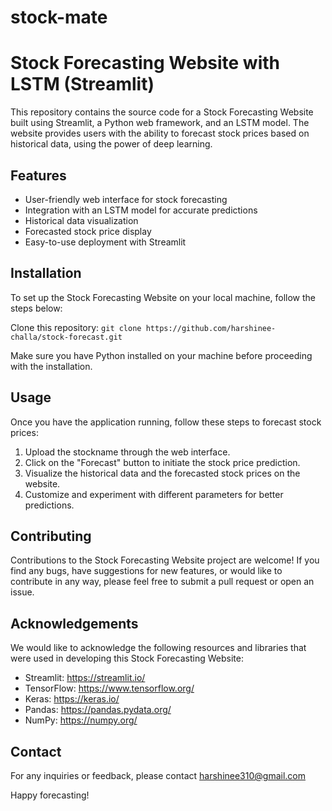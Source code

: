 # stock-mate
# Stock Forecasting Website with LSTM (Streamlit)

This repository contains the source code for a Stock Forecasting Website built using Streamlit, a Python web framework, and an LSTM model.
The website provides users with the ability to forecast stock prices based on historical data, using the power of deep learning.

## Features

- User-friendly web interface for stock forecasting
- Integration with an LSTM model for accurate predictions
- Historical data visualization
- Forecasted stock price display
- Easy-to-use deployment with Streamlit

## Installation

To set up the Stock Forecasting Website on your local machine, follow the steps below:

Clone this repository: `git clone https://github.com/harshinee-challa/stock-forecast.git`


Make sure you have Python installed on your machine before proceeding with the installation.

## Usage

Once you have the application running, follow these steps to forecast stock prices:

1. Upload the stockname through the web interface.
2. Click on the "Forecast" button to initiate the stock price prediction.
3. Visualize the historical data and the forecasted stock prices on the website.
5. Customize and experiment with different parameters for better predictions.

## Contributing

Contributions to the Stock Forecasting Website project are welcome! If you find any bugs, have suggestions for new features, or would like to contribute in any way, please feel free to submit a pull request or open an issue.

## Acknowledgements

We would like to acknowledge the following resources and libraries that were used in developing this Stock Forecasting Website:

- Streamlit: https://streamlit.io/
- TensorFlow: https://www.tensorflow.org/
- Keras: https://keras.io/
- Pandas: https://pandas.pydata.org/
- NumPy: https://numpy.org/

## Contact

For any inquiries or feedback, please contact harshinee310@gmail.com

Happy forecasting!
